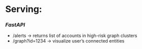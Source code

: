 # Serving:
### _FastAPI_
* /alerts → returns list of accounts in high-risk graph clusters
* /graph?id=1234 → visualize user’s connected entities